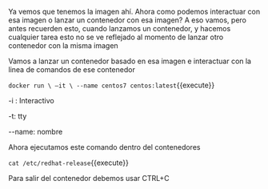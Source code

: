 Ya vemos que tenemos la imagen ahí. Ahora como podemos interactuar con esa imagen o lanzar un contenedor con esa imagen? A eso vamos, pero antes recuerden esto, cuando lanzamos un contenedor, y hacemos cualquier tarea esto no se ve reflejado al momento de lanzar otro contenedor con la misma imagen

Vamos a lanzar un contenedor basado en esa imagen e interactuar con la linea de comandos de ese contenedor

`docker run \ –it \ --name centos7 centos:latest`{{execute}}

-i : Interactivo

-t: tty

--name: nombre

Ahora ejecutamos este comando dentro del contenedores

`cat /etc/redhat-release`{{execute}}

Para salir del contenedor debemos usar CTRL+C
